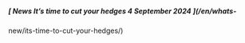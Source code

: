 ##### [ News  It’s time to cut your hedges  4 September 2024  ](/en/whats-
new/its-time-to-cut-your-hedges/)
